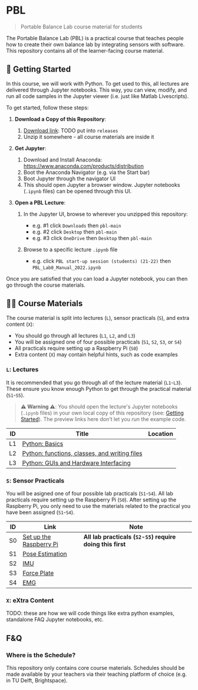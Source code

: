# PBL

> Portable Balance Lab course material for students

The Portable Balance Lab (PBL) is a practical course that teaches people how to create their own balance lab by integrating sensors with software. This repository contains all of the learner-facing course material.


## <a name="getting-started"></a> 🚀 Getting Started

In this course, we will work with Python. To get used to this, all lectures are delivered through Jupyter notebooks. This way, you can view, modify, and run all code samples in the Jupyter viewer (i.e. just like Matlab Livescripts).

To get started, follow these steps:

1. **Download a Copy of this Repository**:

    1. [Download link](https://github.com/PortableBalanceLab/PBLstaging/archive/adam_rearrangement.zip): TODO put into `releases`
    2. Unzip it somewhere - all course materials are inside it

2. **Get Jupyter**:

    1. Download and Install Anaconda: https://www.anaconda.com/products/distribution
    2. Boot the Anaconda Navigator (e.g. via the Start bar)
    3. Boot Jupyter through the navigator UI
    4. This should open Jupyter a browser window. Jupyter notebooks (`.ipynb` files) can be opened through this UI.

3. **Open a PBL Lecture**:

    1. In the Jupyter UI, browse to wherever you unzipped this repository:

        * e.g. #1 click `Downloads` then `pbl-main`
        * e.g. #2 click `Desktop` then `pbl-main`
        * e.g. #3 click `OneDrive` then `Desktop` then `pbl-main`

    2. Browse to a specific lecture `.ipynb` file

         * e.g. click `PBL start-up session (students) (21-22)` then `PBL_Lab0_Manual_2022.ipynb`

Once you are satisfied that you can load a Jupyter notebook, you can then go through the course materials.


## 👩‍🏫 Course Materials

The course material is split into lectures (`L`), sensor practicals (`S`), and extra content (`X`):

- You should go through all lectures (`L1`, `L2`, and `L3`)
- You will be assigned one of four possible practicals (`S1`, `S2`, `S3`, or `S4`)
- All practicals require setting up a Raspberry Pi (`S0`)
- Extra content (`X`) may contain helpful hints, such as code examples

### `L`: Lectures

It is recommended that you go through all of the lecture material (`L1`-`L3`). These ensure you know enough Python to get through the practical material (`S1`-`S5`).

> **⚠️ Warning ⚠️**: You should open the lecture's Jupyter notebooks (`.ipynb` files) in your own local copy of this repository (see: [Getting Started](#getting-started)). The preview links here don't let you *run* the example code.

| ID | Title | Location |
| -- | ----- | -------- |
| L1 | [Python: Basics](L1_PythonBasics/L1_PythonBasics.ipynb) |
| L2 | [Python: functions, classes, and writing files](L2_PythonClassesAndWritingFiles/L2_PythonClassesAndWritingFiles.ipynb) |
| L3 | [Python: GUIs and Hardware Interfacing](L3_PythonGUIsAndHardware/L3_PythonGUIsAndHardware.ipynb) |

### `S`: Sensor Practicals

You will be asigned one of four possible lab practicals (`S1`-`S4`). All lab practicals require setting up the Raspberry Pi (`S0`). After setting up the Raspberry Pi, you only need to use the materials related to the practical you have been assigned (`S1`-`S4`).

| ID | Link | Note |
| -- | ---- | ---- |
| S0 | [Set up the Raspberry Pi](S1_SetUpRaspberryPi/S1_SetUpRaspberryPi.ipynb) | **All lab practicals (`S2`-`S5`) require doing this first** |
| S1 | [Pose Estimation](S2_PoseEstimation/S2_PoseEstimation.ipynb) | |
| S2 | [IMU](S2_IMU/S2_IMU.ipynb) | |
| S3 | [Force Plate](S3_ForcePlate/S3_ForcePlate.ipynb) | |
| S4 | [EMG](S4_EMG/S4_EMG.ipynb) | |

### `X`: eXtra Content

TODO: these are how we will code things like extra python examples, standalone FAQ Jupyter notebooks, etc.


## F&Q

### Where is the Schedule?

This repository only contains core course materials. Schedules should be made available by your teachers via their teaching platform of choice (e.g. in TU Delft, Brightspace).
